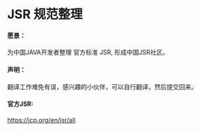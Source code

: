 # JSR 规范整理

#### 愿景：

 为中国JAVA开发者整理 官方标准 JSR, 形成中国JSR社区。



#### 声明：



翻译工作难免有误，感兴趣的小伙伴，可以自行翻译，然后提交回来。



#### 官方JSR:

https://jcp.org/en/jsr/all






